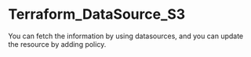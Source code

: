 # Terraform_DataSource_S3

You can fetch the information by using datasources, and you can update the resource by adding policy.

